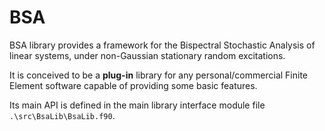 <!-- ![BSA logo](./resources/images/BSA_logo_extended.PNG "BSA logo") -->

# BSA

BSA library provides a framework for the Bispectral Stochastic Analysis of linear systems, 
under non-Gaussian stationary random excitations. 

It is conceived to be a **plug-in** library for any personal/commercial Finite Element software capable 
of providing some basic features.

Its main API is defined in the main library interface module file `.\src\BsaLib\BsaLib.f90`.